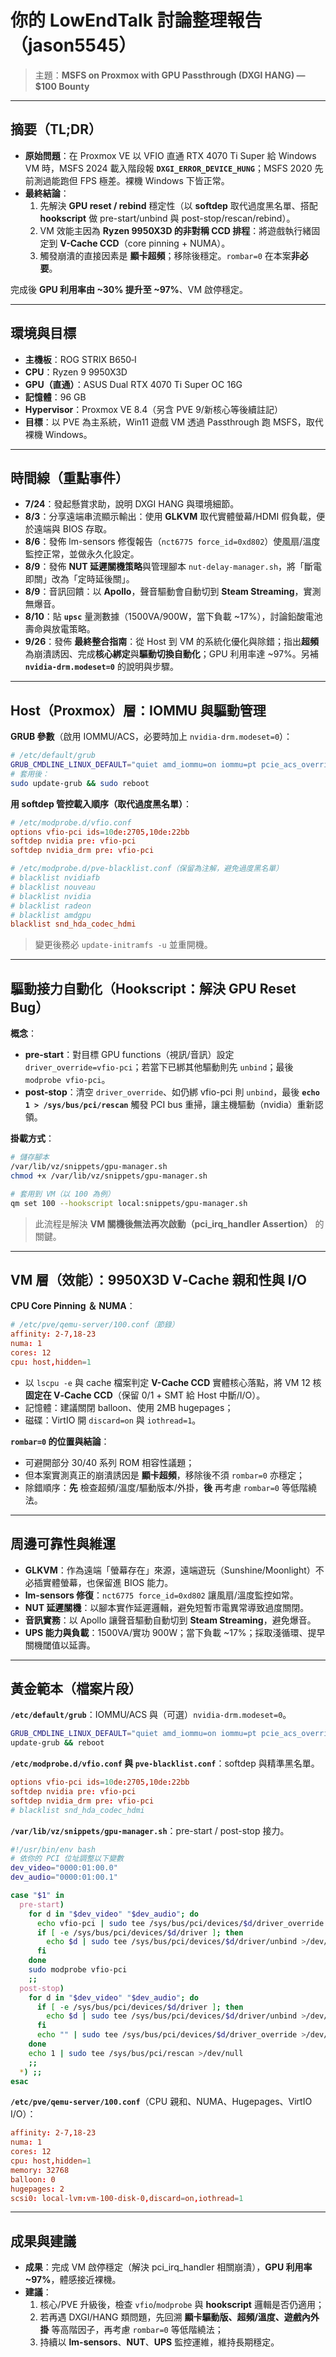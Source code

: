# 你的 LowEndTalk 討論整理報告（jason5545）

> 主題：**MSFS on Proxmox with GPU Passthrough (DXGI HANG) — $100 Bounty**

---

## 摘要（TL;DR）
- **原始問題**：在 Proxmox VE 以 VFIO 直通 RTX 4070 Ti Super 給 Windows VM 時，MSFS 2024 載入階段報 **`DXGI_ERROR_DEVICE_HUNG`**；MSFS 2020 先前測過能跑但 FPS 極差。裸機 Windows 下皆正常。
- **最終結論**：
  1) 先解決 **GPU reset / rebind** 穩定性（以 **softdep** 取代過度黑名單、搭配 **hookscript** 做 pre-start/unbind 與 post-stop/rescan/rebind）。
  2) VM 效能主因為 **Ryzen 9950X3D 的非對稱 CCD 排程**：將遊戲執行緒固定到 **V-Cache CCD**（core pinning + NUMA）。
  3) 觸發崩潰的直接因素是 **顯卡超頻**；移除後穩定。`rombar=0` 在本案**非必要**。

完成後 **GPU 利用率由 ~30% 提升至 ~97%**、VM 啟停穩定。

---

## 環境與目標
- **主機板**：ROG STRIX B650‑I  
- **CPU**：Ryzen 9 9950X3D  
- **GPU（直通）**：ASUS Dual RTX 4070 Ti Super OC 16G  
- **記憶體**：96 GB  
- **Hypervisor**：Proxmox VE 8.4（另含 PVE 9/新核心等後續註記）  
- **目標**：以 PVE 為主系統，Win11 遊戲 VM 透過 Passthrough 跑 MSFS，取代裸機 Windows。

---

## 時間線（重點事件）
- **7/24**：發起懸賞求助，說明 DXGI HANG 與環境細節。
- **8/3**：分享遠端串流顯示輸出：使用 **GLKVM** 取代實體螢幕/HDMI 假負載，便於遠端與 BIOS 存取。
- **8/6**：發佈 lm-sensors 修復報告（`nct6775 force_id=0xd802`）使風扇/溫度監控正常，並做永久化設定。
- **8/9**：發佈 **NUT 延遲關機策略**與管理腳本 `nut-delay-manager.sh`，將「斷電即關」改為「定時延後關」。
- **8/9**：音訊回饋：以 **Apollo**，聲音驅動會自動切到 **Steam Streaming**，實測無爆音。
- **8/10**：貼 **`upsc`** 量測數據（1500VA/900W，當下負載 ~17%），討論鉛酸電池壽命與放電策略。
- **9/26**：發佈 **最終整合指南**：從 Host 到 VM 的系統化優化與除錯；指出**超頻**為崩潰誘因、完成**核心綁定**與**驅動切換自動化**；GPU 利用率達 ~97%。另補 **`nvidia-drm.modeset=0`** 的說明與步驟。

---

## Host（Proxmox）層：IOMMU 與驅動管理
**GRUB 參數**（啟用 IOMMU/ACS，必要時加上 `nvidia-drm.modeset=0`）：

```bash
# /etc/default/grub
GRUB_CMDLINE_LINUX_DEFAULT="quiet amd_iommu=on iommu=pt pcie_acs_override=downstream,multifunction nvidia-drm.modeset=0"
# 套用後：
sudo update-grub && sudo reboot
```

**用 softdep 管控載入順序（取代過度黑名單）**：

```conf
# /etc/modprobe.d/vfio.conf
options vfio-pci ids=10de:2705,10de:22bb
softdep nvidia pre: vfio-pci
softdep nvidia_drm pre: vfio-pci

# /etc/modprobe.d/pve-blacklist.conf（保留為注解，避免過度黑名單）
# blacklist nvidiafb
# blacklist nouveau
# blacklist nvidia
# blacklist radeon
# blacklist amdgpu
blacklist snd_hda_codec_hdmi
```

> 變更後務必 `update-initramfs -u` 並重開機。

---

## 驅動接力自動化（Hookscript：解決 GPU Reset Bug）
**概念**：
- **pre-start**：對目標 GPU functions（視訊/音訊）設定 `driver_override=vfio-pci`；若當下已綁其他驅動則先 `unbind`；最後 `modprobe vfio-pci`。
- **post-stop**：清空 `driver_override`、如仍綁 vfio-pci 則 `unbind`，最後 **`echo 1 > /sys/bus/pci/rescan`** 觸發 PCI bus 重掃，讓主機驅動（nvidia）重新認領。

**掛載方式**：

```bash
# 儲存腳本
/var/lib/vz/snippets/gpu-manager.sh
chmod +x /var/lib/vz/snippets/gpu-manager.sh

# 套用到 VM（以 100 為例）
qm set 100 --hookscript local:snippets/gpu-manager.sh
```

> 此流程是解決 **VM 關機後無法再次啟動（pci_irq_handler Assertion）** 的關鍵。

---

## VM 層（效能）：9950X3D V‑Cache 親和性與 I/O
**CPU Core Pinning ＆ NUMA**：

```conf
# /etc/pve/qemu-server/100.conf（節錄）
affinity: 2-7,18-23
numa: 1
cores: 12
cpu: host,hidden=1
```

- 以 `lscpu -e` 與 cache 檔案判定 **V-Cache CCD** 實體核心落點，將 VM 12 核 **固定在 V‑Cache CCD**（保留 0/1 + SMT 給 Host 中斷/I/O）。
- 記憶體：建議關閉 balloon、使用 2MB hugepages；
- 磁碟：VirtIO 開 `discard=on` 與 `iothread=1`。

**`rombar=0` 的位置與結論**：
- 可避開部分 30/40 系列 ROM 相容性議題；
- 但本案實測真正的崩潰誘因是 **顯卡超頻**，移除後不須 `rombar=0` 亦穩定；
- 除錯順序：**先** 檢查超頻/溫度/驅動版本/外掛，**後** 再考慮 `rombar=0` 等低階繞法。

---

## 周邊可靠性與維運
- **GLKVM**：作為遠端「螢幕存在」來源，遠端遊玩（Sunshine/Moonlight）不必插實體螢幕，也保留進 BIOS 能力。
- **lm-sensors 修復**：`nct6775 force_id=0xd802` 讓風扇/溫度監控如常。
- **NUT 延遲關機**：以腳本實作延遲邏輯，避免短暫市電異常導致過度關閉。
- **音訊實務**：以 Apollo 讓聲音驅動自動切到 **Steam Streaming**，避免爆音。
- **UPS 能力與負載**：1500VA/實功 900W；當下負載 ~17%；採取淺循環、提早關機閾值以延壽。

---

## 黃金範本（檔案片段）
**`/etc/default/grub`**：IOMMU/ACS 與（可選）`nvidia-drm.modeset=0`。

```bash
GRUB_CMDLINE_LINUX_DEFAULT="quiet amd_iommu=on iommu=pt pcie_acs_override=downstream,multifunction nvidia-drm.modeset=0"
update-grub && reboot
```

**`/etc/modprobe.d/vfio.conf` 與 `pve-blacklist.conf`**：softdep 與精準黑名單。

```conf
options vfio-pci ids=10de:2705,10de:22bb
softdep nvidia pre: vfio-pci
softdep nvidia_drm pre: vfio-pci
# blacklist snd_hda_codec_hdmi
```

**`/var/lib/vz/snippets/gpu-manager.sh`**：pre-start / post-stop 接力。

```bash
#!/usr/bin/env bash
# 依你的 PCI 位址調整以下變數
dev_video="0000:01:00.0"
dev_audio="0000:01:00.1"

case "$1" in
  pre-start)
    for d in "$dev_video" "$dev_audio"; do
      echo vfio-pci | sudo tee /sys/bus/pci/devices/$d/driver_override >/dev/null
      if [ -e /sys/bus/pci/devices/$d/driver ]; then
        echo $d | sudo tee /sys/bus/pci/devices/$d/driver/unbind >/dev/null
      fi
    done
    sudo modprobe vfio-pci
    ;;
  post-stop)
    for d in "$dev_video" "$dev_audio"; do
      if [ -e /sys/bus/pci/devices/$d/driver ]; then
        echo $d | sudo tee /sys/bus/pci/devices/$d/driver/unbind >/dev/null
      fi
      echo "" | sudo tee /sys/bus/pci/devices/$d/driver_override >/dev/null
    done
    echo 1 | sudo tee /sys/bus/pci/rescan >/dev/null
    ;;
  *) ;;
esac
```

**`/etc/pve/qemu-server/100.conf`**（CPU 親和、NUMA、Hugepages、VirtIO I/O）：

```conf
affinity: 2-7,18-23
numa: 1
cores: 12
cpu: host,hidden=1
memory: 32768
balloon: 0
hugepages: 2
scsi0: local-lvm:vm-100-disk-0,discard=on,iothread=1
```

---

## 成果與建議
- **成果**：完成 VM 啟停穩定（解決 pci_irq_handler 相關崩潰），**GPU 利用率 ~97%**，體感接近裸機。
- **建議**：
  1) 核心/PVE 升級後，檢查 `vfio`/`modprobe` 與 **hookscript** 邏輯是否仍適用；
  2) 若再遇 DXGI/HANG 類問題，先回溯 **顯卡驅動版、超頻/溫度、遊戲內外掛** 等高階因子，再考慮 `rombar=0` 等低階繞法；
  3) 持續以 **lm-sensors**、**NUT**、**UPS** 監控運維，維持長期穩定。
